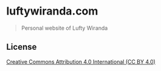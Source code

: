 # luftywiranda.com

> Personal website of Lufty Wiranda

## License

[Creative Commons Attribution 4.0 International (CC BY 4.0)](https://creativecommons.org/licenses/by/4.0/)
